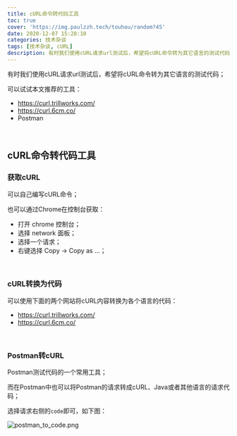 ```yaml
---
title: cURL命令转代码工具
toc: true
cover: 'https://img.paulzzh.tech/touhou/random?45'
date: 2020-12-07 15:28:10
categories: 技术杂谈
tags: [技术杂谈, cURL]
description: 有时我们使用cURL请求url测试后，希望将cURL命令转为其它语言的测试代码；可以试试本文推荐的工具；
---
```


有时我们使用cURL请求url测试后，希望将cURL命令转为其它语言的测试代码；

可以试试本文推荐的工具：

-   https://curl.trillworks.com/
-   https://curl.6cm.co/
-   Postman

<br/>

<!--more-->

## **cURL命令转代码工具**

### **获取cURL**

可以自己编写cURL命令；

也可以通过Chrome在控制台获取：

-   打开 chrome 控制台；
-   选择 network 面板；
-   选择一个请求；
-   右键选择 Copy -> Copy as …；

<br/>

### **cURL转换为代码**

可以使用下面的两个网站将cURL内容转换为各个语言的代码：

-   https://curl.trillworks.com/
-   https://curl.6cm.co/

<br/>

### **Postman转cURL**

Postman测试代码的一个常用工具；

而在Postman中也可以将Postman的请求转成cURL、Java或者其他语言的请求代码；

选择请求右侧的`code`即可，如下图：

![postman_to_code.png](https://raw.gitmirror.com/JasonkayZK/blog_static/master/images/postman_to_code.png)

<br/>